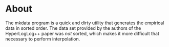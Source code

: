 About
=====

The mkdata program is a quick and dirty utility that generates the
empirical data in sorted order. The data set provided by the authors
of the HyperLogLog++ paper was *not* sorted, which makes it more
difficult that necessary to perform interpolation.

